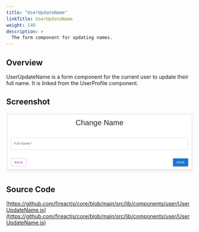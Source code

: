 ```yaml
---
title: "UserUpdateName"
linkTitle: UserUpdateName
weight: 140
description: >
  The form component for updating names.
---
```

## Overview

UserUpdateName is a form component for the current user to update their full name. It is linked from the UserProfile component.

## Screenshot

![Screenshot](screenshot.png)

## Source Code

[https://github.com/fireactjs/core/blob/main/src/lib/components/user/UserUpdateName.js](https://github.com/fireactjs/core/blob/main/src/lib/components/user/UserUpdateName.js)